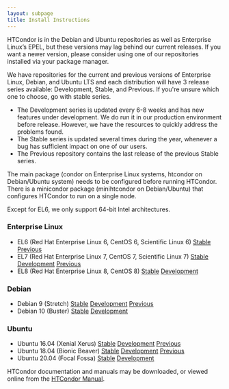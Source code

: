 ```yaml
---
layout: subpage
title: Install Instructions
---
```


<p>
    HTCondor is in the Debian and Ubuntu repositories as well as Enterprise Linux’s EPEL, but these versions may
    lag behind our current releases. If you want a newer version, please consider using one of our repositories
    installed via your package manager.
</p>

<p>
    We have repositories for the current and previous versions of Enterprise Linux, Debian, and Ubuntu LTS and each
    distribution will have 3 release series available: Development, Stable, and Previous. If you're unsure which
    one to choose, go with stable series.
</p>

<ul>
    <li>
        The Development series is updated every 6-8 weeks and has new features under development. We do run it in our
        production environment before release. However, we have the resources to quickly address the problems found.
    </li>
    <li>
        The Stable series is updated several times during the year, whenever a bug has sufficient impact on one of our
        users.
    </li>
    <li>
        The Previous repository contains the last release of the previous Stable series.
    </li>
</ul>

<p>
    The main package (condor on Enterprise Linux systems,
    htcondor on Debian/Ubuntu system) needs to be configured before
    running HTCondor.
    There is a minicondor package (minihtcondor on Debian/Ubuntu) that
    configures HTCondor to run on a single node.
</p>

<p>
    Except for EL6, we only support 64-bit Intel architectures.
</p>

<h3>Enterprise Linux</h3>
<ul>
    <li>
        EL6 (Red Hat Enterprise Linux 6, CentOS 6, Scientific Linux 6)
        <a href="el/6/stable">Stable</a>
        <a href="el/6/previous">Previous</a>
    </li>
    <li>
        EL7 (Red Hat Enterprise Linux 7, CentOS 7, Scientific Linux 7)
        <a href="el/7/stable">Stable</a>
        <a href="el/7/development">Development</a>
        <a href="el/7/previous">Previous</a>
    </li>
    <li>
        EL8 (Red Hat Enterprise Linux 8, CentOS 8)
        <a href="el/8/stable">Stable</a>
        <a href="el/8/development">Development</a>
    </li>
</ul>

<h3>Debian</h3>
<ul>
    <li>
        Debian 9 (Stretch)
        <a href="debian/9/stable">Stable</a>
        <a href="debian/9/development">Development</a>
        <a href="debian/9/previous">Previous</a>
    </li>
    <li>
        Debian 10 (Buster)
        <a href="debian/10/stable">Stable</a>
        <a href="debian/10/development">Development</a>
    </li>
</ul>

<h3>Ubuntu</h3>
<ul>
    <li>
        Ubuntu 16.04 (Xenial Xerus)
        <a href="ubuntu/16/stable">Stable</a>
        <a href="ubuntu/16/development">Development</a>
        <a href="ubuntu/16/previous">Previous</a>
    </li>
    <li>
        Ubuntu 18.04 (Bionic Beaver)
        <a href="ubuntu/18/stable">Stable</a>
        <a href="ubuntu/18/development">Development</a>
        <a href="ubuntu/18/previous">Previous</a>
    </li>
    <li>
        Ubuntu 20.04 (Focal Fossa)
        <a href="ubuntu/20/stable">Stable</a>
        <a href="ubuntu/20/development">Development</a>
    </li>
</ul>

<p>
    HTCondor documentation and manuals may be downloaded, or viewed online from the
    <a href="https://htcondor.readthedocs.io/en/latest/">HTCondor Manual</a>.
</p>